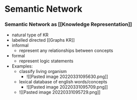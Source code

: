 # Semantic Network
### Semantic Network as [[Knowledge Representation]]
+ natural type of KR
+ labelled directed [[Graphs KR]]
+ informal
	+ represent any relationships between concepts
+ formal
	+ represent logic statements
+ Examples:
	+ classify living organism
		+ ![[Pasted image 20220331095630.png]]
	+ lexical database of english words/concepts
		+ ![[Pasted image 20220331095709.png]]
	+ ![[Pasted image 20220331095729.png]]